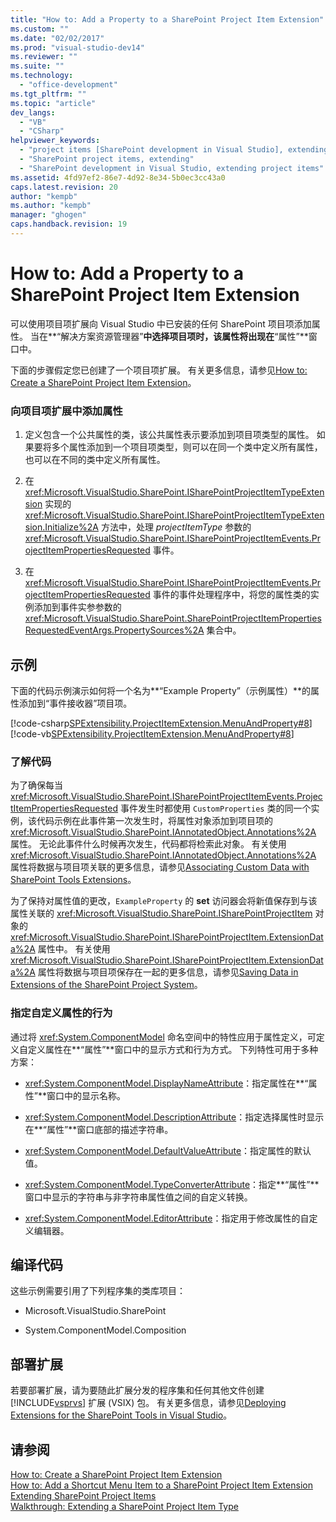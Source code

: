 ```yaml
---
title: "How to: Add a Property to a SharePoint Project Item Extension"
ms.custom: ""
ms.date: "02/02/2017"
ms.prod: "visual-studio-dev14"
ms.reviewer: ""
ms.suite: ""
ms.technology: 
  - "office-development"
ms.tgt_pltfrm: ""
ms.topic: "article"
dev_langs: 
  - "VB"
  - "CSharp"
helpviewer_keywords: 
  - "project items [SharePoint development in Visual Studio], extending"
  - "SharePoint project items, extending"
  - "SharePoint development in Visual Studio, extending project items"
ms.assetid: 4fd97ef2-86e7-4d92-8e34-5b0ec3cc43a0
caps.latest.revision: 20
author: "kempb"
ms.author: "kempb"
manager: "ghogen"
caps.handback.revision: 19
---
```

# How to: Add a Property to a SharePoint Project Item Extension
  可以使用项目项扩展向 Visual Studio 中已安装的任何 SharePoint 项目项添加属性。  当在**“解决方案资源管理器”**中选择项目项时，该属性将出现在**“属性”**窗口中。  
  
 下面的步骤假定您已创建了一个项目项扩展。  有关更多信息，请参见[How to: Create a SharePoint Project Item Extension](../sharepoint/how-to-create-a-sharepoint-project-item-extension.md)。  
  
### 向项目项扩展中添加属性  
  
1.  定义包含一个公共属性的类，该公共属性表示要添加到项目项类型的属性。  如果要将多个属性添加到一个项目项类型，则可以在同一个类中定义所有属性，也可以在不同的类中定义所有属性。  
  
2.  在 <xref:Microsoft.VisualStudio.SharePoint.ISharePointProjectItemTypeExtension> 实现的 <xref:Microsoft.VisualStudio.SharePoint.ISharePointProjectItemTypeExtension.Initialize%2A> 方法中，处理 *projectItemType* 参数的 <xref:Microsoft.VisualStudio.SharePoint.ISharePointProjectItemEvents.ProjectItemPropertiesRequested> 事件。  
  
3.  在 <xref:Microsoft.VisualStudio.SharePoint.ISharePointProjectItemEvents.ProjectItemPropertiesRequested> 事件的事件处理程序中，将您的属性类的实例添加到事件实参参数的 <xref:Microsoft.VisualStudio.SharePoint.SharePointProjectItemPropertiesRequestedEventArgs.PropertySources%2A> 集合中。  
  
## 示例  
 下面的代码示例演示如何将一个名为**“Example Property”（示例属性）**的属性添加到“事件接收器”项目项。  
  
 [!code-csharp[SPExtensibility.ProjectItemExtension.MenuAndProperty#8](../snippets/csharp/VS_Snippets_OfficeSP/spextensibility.projectitemextension.menuandproperty/cs/extension/projectitemextensionproperty.cs#8)]
 [!code-vb[SPExtensibility.ProjectItemExtension.MenuAndProperty#8](../snippets/visualbasic/VS_Snippets_OfficeSP/spextensibility.projectitemextension.menuandproperty/vb/extension/projectitemextensionproperty.vb#8)]  
  
### 了解代码  
 为了确保每当 <xref:Microsoft.VisualStudio.SharePoint.ISharePointProjectItemEvents.ProjectItemPropertiesRequested> 事件发生时都使用 `CustomProperties` 类的同一个实例，该代码示例在此事件第一次发生时，将属性对象添加到项目项的 <xref:Microsoft.VisualStudio.SharePoint.IAnnotatedObject.Annotations%2A> 属性。  无论此事件什么时候再次发生，代码都将检索此对象。  有关使用 <xref:Microsoft.VisualStudio.SharePoint.IAnnotatedObject.Annotations%2A> 属性将数据与项目项关联的更多信息，请参见[Associating Custom Data with SharePoint Tools Extensions](../sharepoint/associating-custom-data-with-sharepoint-tools-extensions.md)。  
  
 为了保持对属性值的更改，`ExampleProperty` 的 **set** 访问器会将新值保存到与该属性关联的 <xref:Microsoft.VisualStudio.SharePoint.ISharePointProjectItem> 对象的 <xref:Microsoft.VisualStudio.SharePoint.ISharePointProjectItem.ExtensionData%2A> 属性中。  有关使用 <xref:Microsoft.VisualStudio.SharePoint.ISharePointProjectItem.ExtensionData%2A> 属性将数据与项目项保存在一起的更多信息，请参见[Saving Data in Extensions of the SharePoint Project System](../sharepoint/saving-data-in-extensions-of-the-sharepoint-project-system.md)。  
  
### 指定自定义属性的行为  
 通过将 <xref:System.ComponentModel> 命名空间中的特性应用于属性定义，可定义自定义属性在**“属性”**窗口中的显示方式和行为方式。  下列特性可用于多种方案：  
  
-   <xref:System.ComponentModel.DisplayNameAttribute>：指定属性在**“属性”**窗口中的显示名称。  
  
-   <xref:System.ComponentModel.DescriptionAttribute>：指定选择属性时显示在**“属性”**窗口底部的描述字符串。  
  
-   <xref:System.ComponentModel.DefaultValueAttribute>：指定属性的默认值。  
  
-   <xref:System.ComponentModel.TypeConverterAttribute>：指定**“属性”**窗口中显示的字符串与非字符串属性值之间的自定义转换。  
  
-   <xref:System.ComponentModel.EditorAttribute>：指定用于修改属性的自定义编辑器。  
  
## 编译代码  
 这些示例需要引用了下列程序集的类库项目：  
  
-   Microsoft.VisualStudio.SharePoint  
  
-   System.ComponentModel.Composition  
  
## 部署扩展  
 若要部署扩展，请为要随此扩展分发的程序集和任何其他文件创建 [!INCLUDE[vsprvs](../sharepoint/includes/vsprvs-md.md)] 扩展 \(VSIX\) 包。  有关更多信息，请参见[Deploying Extensions for the SharePoint Tools in Visual Studio](../sharepoint/deploying-extensions-for-the-sharepoint-tools-in-visual-studio.md)。  
  
## 请参阅  
 [How to: Create a SharePoint Project Item Extension](../sharepoint/how-to-create-a-sharepoint-project-item-extension.md)   
 [How to: Add a Shortcut Menu Item to a SharePoint Project Item Extension](../sharepoint/how-to-add-a-shortcut-menu-item-to-a-sharepoint-project-item-extension.md)   
 [Extending SharePoint Project Items](../sharepoint/extending-sharepoint-project-items.md)   
 [Walkthrough: Extending a SharePoint Project Item Type](../sharepoint/walkthrough-extending-a-sharepoint-project-item-type.md)  
  
  
